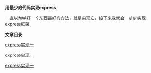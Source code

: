 
**用最少的代码实现express**

一直以为学好一个东西最好的方法，就是实现它，接下来我就会一步步实现express框架

**文章目录**

   [express实现一](https://github.com/WenNingZhang/rewrite_express/tree/master/1_express)

   [express实现一](https://github.com/WenNingZhang/rewrite_express/tree/master/2_express)
   
   [express实现一](https://github.com/WenNingZhang/rewrite_express/tree/master/3_express)

